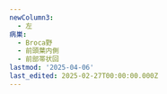 ```yaml
---
newColumn3:
  - 左
病巣:
  - Broca野
  - 前頭葉内側
  - 前部帯状回
lastmod: '2025-04-06'
last_edited: 2025-02-27T00:00:00.000Z
---
```



